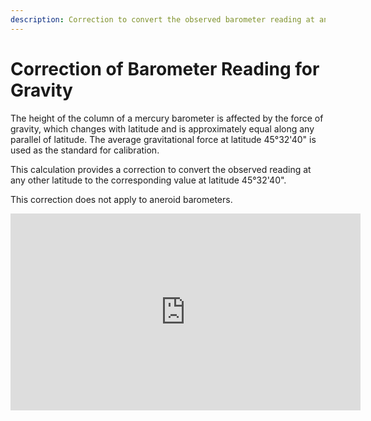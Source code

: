 ```yaml
---
description: Correction to convert the observed barometer reading at any other latitude to the corresponding value at standard calibration latitude 45°32'40". 
---
```

# Correction of Barometer Reading for Gravity
<p>
The height of the column of a mercury barometer is affected by the force of gravity, which changes with latitude and is approximately equal along any parallel of latitude. The average gravitational force at latitude 45°32'40" is used as the standard for calibration.

This calculation provides a correction to convert the observed reading at any other latitude to the corresponding value at latitude 45°32'40".

This correction does not apply to aneroid barometers.
</p>
<iframe width="560" height="315" src="https://www.youtube.com/embed/QxaQpa87PHo" title="YouTube video player" frameborder="0" allow="accelerometer; autoplay; clipboard-write; encrypted-media; gyroscope; picture-in-picture" allowfullscreen></iframe>
